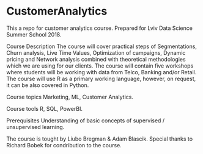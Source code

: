 # CustomerAnalytics
This a repo for customer analytics course. Prepared for Lviv Data Science Summer School 2018.

Course Description
The course will cover practical steps of Segmentations, Churn analysis, Live Time Values, Optimization of campaigns, Dynamic pricing and Network analysis combined with theoretical methodologies which we are using for our clients. The course will contain five workshops where students will be working with data from Telco, Banking and/or Retail. 
The course will use R as a primary working language, however, on request, it can be also covered in Python.

Course topics
Marketing, ML, Customer Analytics.

Course tools
R, SQL, PowerBI.

Prerequisites
Understanding of basic concepts of supervised / unsupervised learning.

The course is tought by Liubo Bregman & Adam Blascik. Special thanks to Richard Bobek for condribution to the course. 

